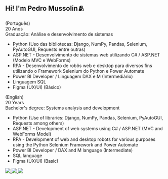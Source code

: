 ## Hi! I'm Pedro Mussolin🫂

(Português) <br>
20 Anos <br>
Graduação: Análise e desenvolvimento de sistemas 

- Python (Uso das bibliotecas: Django, NumPy, Pandas, Selenium, PyAutoGUI, Requests entre outras)
- ASP.NET - Desenvolvimento de sistemas web utilizando C# / ASP.NET (Modelo MVC e WebForms)
- RPA - Desenvolvimento de robôs web e desktop para diversos fins utilizando o Framework Selenium do Python e Power Automate
- Power BI Developer / Linguagem DAX e M (Intermediário)
- Linguagem SQL
- Figma (UX/UI) (Básico)

(English) <br>
20 Years <br>
Bachelor's degree: Systems analysis and development

- Python (Use of libraries: Django, NumPy, Pandas, Selenium, PyAutoGUI, Requests among others)
- ASP.NET - Development of web systems using C# / ASP.NET (MVC and WebForms Model)
- RPA - Development of web and desktop robots for various purposes using the Python Selenium Framework and Power Automate
- Power BI Developer / DAX and M language (Intermediate)
- SQL language
- Figma (UX/UI) (Basic)

<div> 
  <a href="https://www.instagram.com/pedro.mussolin/" target="_blank"><img src="https://img.shields.io/badge/-Instagram-%23E4405F?style=for-the-badge&logo=instagram&logoColor=white" target="_blank"> </a>
  <a href = "mailto:phmayrestrabalho@gmail.com"><img src="https://img.shields.io/badge/-Gmail-%23333?style=for-the-badge&logo=gmail&logoColor=white" target="_blank"> </a>
  <a href="https://www.linkedin.com/in/pedromussolin/" target="_blank"><img src="https://img.shields.io/badge/-LinkedIn-%230077B5?style=for-the-badge&logo=linkedin&logoColor=white" target="_blank"></a>
</div>
 

